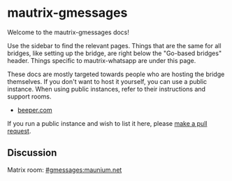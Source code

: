# mautrix-gmessages
Welcome to the mautrix-gmessages docs!

Use the sidebar to find the relevant pages. Things that are the same for all
bridges, like setting up the bridge, are right below the "Go-based bridges"
header. Things specific to mautrix-whatsapp are under this page.

These docs are mostly targeted towards people who are hosting the bridge
themselves. If you don't want to host it yourself, you can use a public
instance. When using public instances, refer to their instructions and support
rooms.

* [beeper.com](https://www.beeper.com/)

If you run a public instance and wish to list it here, please [make a pull request](https://github.com/mautrix/docs/blob/master/bridges/go/gmessages/index.md).

## Discussion
Matrix room: [#gmessages:maunium.net](https://matrix.to/#/#gmessages:maunium.net)
